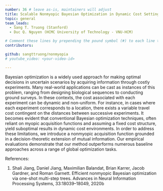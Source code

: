 ```yaml
---
number: 36 # leave as-is, maintainers will adjust
title: Scalable Nonmyopic Bayesian Optimization in Dynamic Cost Settings
topic: general
team_leads:
  - Sang T. Truong (Stanford)
  - Duc Q. Nguyen (HCMC University of Technology - VNU-HCM)

# Comment these lines by prepending the pound symbol (#) to each line to hide these elements
contributors:

github: sangttruong/nonmyopia
# youtube_video: <your-video-id>

---
```

Bayesian optimization is a widely used approach for making optimal decisions in uncertain scenarios by acquiring information through costly experiments. Many real-world applications can be cast as instances of this problem, ranging from designing biological sequences to conducting ground surveys. In these contexts, the cost associated with each experiment can be dynamic and non-uniform. For instance, in cases where each experiment corresponds to a location, there exists a variable travel cost contingent on the distances between successive experiments. It becomes evident that conventional Bayesian optimization techniques, often reliant on myopic acquisition functions and assuming a fixed cost structure, yield suboptimal results in dynamic cost environments. In order to address these limitations, we introduce a nonmyopic acquisition function grounded in a decision-theoretic extension of mutual information. Our empirical evaluations demonstrate that our method outperforms numerous baseline approaches across a range of global optimization tasks.

References:
1. Shali Jiang, Daniel Jiang, Maximilian Balandat, Brian Karrer, Jacob Gardner, and Roman Garnett. Efficient nonmyopic Bayesian optimization via one-shot multi-step trees. Advances in Neural Information Processing Systems, 33:18039–18049, 2020b
